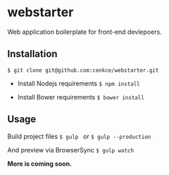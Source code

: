 # webstarter
Web application boilerplate for front-end devlepoers.

Installation
---------------------------
  `$ git clone git@github.com:cenkce/webstarter.git`

- Install Nodejs requirements
  `$ npm install`

- Install Bower requirements
  `$ bower install`

Usage
----------------------------
Build project files
  `$ gulp `
  or
  `$ gulp --production`

And preview via BrowserSync
  `$ gulp watch`

**More is coming soon.**
